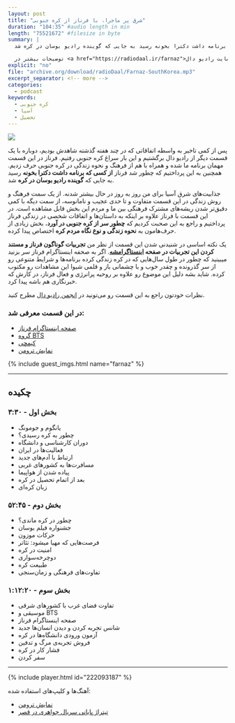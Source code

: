 ```yaml
---
layout: post
title: "شرق پر ماجرا، با فرناز از کره جنوبی"
duration: "104:35" #audio length in min
length: "75521672" #filesize in byte
summary: |
  پس از کمی تاخیر به واسطه اتفاقاتی که در چند هفته گذشته شاهدش بودیم، دوباره با یک قسمت دیگر از رادیو دال برگشتیم و این بار سراغ کره جنوبی رفتیم. فرناز در این قسمت مهمان برنامه ما شده و همراه با هم از فرهنگ و نحوه زندگی در کره جنوبی حرف زدیم. همچنین به این پرداختیم که چطور شد فرناز از کسی که برنامه داشت دکترا بخونه رسید به جایی که گوینده رادیو بوسان در کره شد.

  توضیحات بیشتر در <a href="https://radiodaal.ir/farnaz">سایت رادیو دال</a>.
explicit: "no"
file: "archive.org/download/radioDaal/Farnaz-SouthKorea.mp3"
excerpt_separator: <!-- more -->
categories:
  - podcast
keywords:
  - کره جنوبی
  - آسیا
  - تحصیل
---
```


<img src="{{site.baseurl}}/public/img/farnaz/cover.jpg" class="cover-img"/>

پس از کمی تاخیر به واسطه اتفاقاتی که در چند هفته گذشته شاهدش بودیم، دوباره با یک قسمت دیگر از رادیو دال برگشتیم و این بار سراغ کره جنوبی رفتیم. فرناز در این قسمت مهمان برنامه ما شده و همراه با هم از فرهنگ و نحوه زندگی در کره جنوبی حرف زدیم. همچنین به این پرداختیم که چطور شد فرناز **از کسی که برنامه داشت دکترا بخونه** رسید به جایی که **گوینده رادیو بوسان در کره** شد.

جذابیت‌های شرق آسیا برای من روز به روز در حال بیشتر شدنه. از یک سمت فرهنگ و روش زندگی در این قسمت متفاوت و تا حدی عجیب و نامانوسه، ‌از سمت دیگه با کمی دقیق‌تر شدن ریشه‌های مشترک فرهنگی بین ما و مردم این بخش قابل مشاهده است. در این قسمت با فرناز علاوه بر اینکه به داستان‌ها و اتفاقات شخصی در زندگی فرناز پرداختیم و راجع به این صحبت کردیم که **چطور سر از کره جنوبی در آورد**، بخش زیادی از حرف‌هامون به **نحوه زندگی و نوع نگاه مردم کره** اختصاص پیدا کرده.
<!-- more -->

یک نکته اساسی در شنیدنی شدن این قسمت از نظر من **تجربیات گوناگون فرناز و مستند کردن این تجربیات در صفحه [اینستاگرامشه](https://www.instagram.com/farnaz.p/)**. اگر به صحفه اینستاگرام فرناز سر بزنید میبینید که چطور در طول سال‌هایی که در کره زندگی کرده برنامه‌ها و شرایط متنوعی رو از سر گذرونده و چقدر خوب و با چشمانی باز و قلمی شیوا این مشاهدات رو مکتوب کرده. شاید بشه دلیل این موضوع رو علاوه بر روحیه پرانرژی و فعال فرناز، در کارش که خبرنگاری هم باشه پیدا کرد.

نظرات خودتون راجع به این قسمت رو می‌تونید در [انجمن رادیو دال](https://forum.radiodaal.ir/topic/19) مطرح کنید.

### در این قسمت معرفی شد:
- [صفحه اینستاگرام فرناز](https://www.instagram.com/farnaz.p/)
- [گروه BTS](https://fa.wikipedia.org/wiki/%D8%A8%DB%8C%E2%80%8C%D8%AA%DB%8C%E2%80%8C%D8%A7%D8%B3_(%DA%AF%D8%B1%D9%88%D9%87_%D9%85%D9%88%D8%B3%DB%8C%D9%82%DB%8C))
- [کیمچی](https://fa.wikipedia.org/wiki/%DA%A9%DB%8C%D9%85%DA%86%DB%8C)
- [نمایش ترومن](https://www.imdb.com/title/tt0120382/)

{% include guest_imgs.html name="farnaz" %}

<hr>

## چکیده

### بخش اول - ۳:۳۰
- یانگوم و جومونگ
- چطور به کره رسیدی؟
- دوران کارشناسی و دانشگاه
- فعالیت‌ها در ایران
- ارتباط با آدم‌های جدید
- مسافرت‌ها به کشورهای غربی
- پیاده شدن از هواپیما
- بعد از اتمام تحصیل در کره
- زبان کره‌ای

### بخش دوم - ۵۲:۴۵
- چطور در کره ماندی؟
- جشنواره فیلم بوسان
- حرکات موزون
- فرصت‌هایی که مهیا میشود: تئاتر
- امنیت در کره
- دوچرخه‌سواری
- طبیعت کره
- تفاوت‌های فرهنگی و زمان‌سنجی

### بخش سوم - ۱:۱۲:۲۰
- تفاوت فضای غرب با کشورهای شرقی
- موسیقی و BTS
- صفحه اینستاگرام فرناز
- شانس تجربه کردن و دیدن انسان‌ها جدید
- آزمون ورودی دانشگاه‌ها در کره
- فروش تجربه‌ی مرگ و تدفین
- فشار کار در کره
- سفر کردن

<hr>

{% include player.html id="222093187" %}

آهنگ‌ها و کلیپ‌های استفاده شده:

<div dir="ltr">
<ul>
  <li><a href="http://www.imdb.com/title/tt0120382/quotes">نمایش ترومن</a></li>
  <li><a href="https://www.youtube.com/watch?v=yjTCYDWP_Bc">تیتراژ پایانی سریال جواهری در قصر</a></li>
</ul>
</div>
